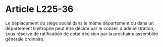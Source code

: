 # Article L225-36

Le déplacement du siège social dans le même département ou dans un département limitrophe peut être décidé par le conseil d'administration, sous réserve de ratification de cette décision par la prochaine assemblée générale ordinaire.